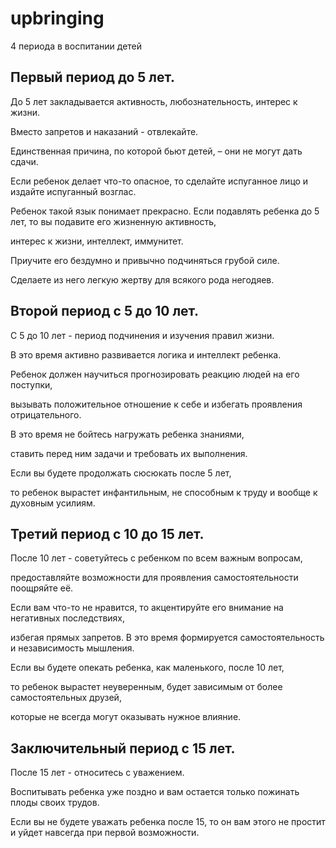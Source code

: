 
# upbringing 

4 периода в воспитании детей

## Первый период до 5 лет.

До 5 лет закладывается активность, любознательность, интерес к жизни. 

Вместо запретов и наказаний - отвлекайте.

Единственная причина, по которой бьют детей, – они не могут дать сдачи.

Если ребенок делает что-то опасное, то сделайте испуганное лицо и издайте испуганный возглас.

Ребенок такой язык понимает прекрасно. Если подавлять ребенка до 5 лет, то вы подавите его жизненную активность,

интерес к жизни, интеллект, иммунитет. 

Приучите его бездумно и привычно подчиняться грубой силе. 

Сделаете из него легкую жертву для всякого рода негодяев.

## Второй период с 5 до 10 лет.

С 5 до 10 лет - период подчинения и изучения правил жизни.

В это время активно развивается логика и интеллект ребенка.

Ребенок должен научиться прогнозировать реакцию людей на его поступки,

вызывать положительное отношение к себе и избегать проявления отрицательного.

В это время не бойтесь нагружать ребенка знаниями,

ставить перед ним задачи и требовать их выполнения.

Если вы будете продолжать сюсюкать после 5 лет,

то ребенок вырастет инфантильным, не способным к труду и вообще к духовным усилиям.

## Третий период с 10 до 15 лет.

После 10 лет - советуйтесь с ребенком по всем важным вопросам,

предоставляйте возможности для проявления самостоятельности поощряйте её.

Если вам что-то не нравится, то акцентируйте его внимание на негативных последствиях,

избегая прямых запретов. В это время формируется самостоятельность и независимость мышления.

Если вы будете опекать ребенка, как маленького, после 10 лет,

то ребенок вырастет неуверенным, будет зависимым от более самостоятельных друзей,

которые не всегда могут оказывать нужное влияние.

## Заключительный период с 15 лет.

После 15 лет - относитесь с уважением.

Воспитывать ребенка уже поздно и вам остается только пожинать плоды своих трудов.

Если вы не будете уважать ребенка после 15, то он вам этого не простит и уйдет навсегда при первой возможности.


